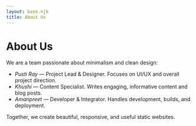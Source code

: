 ```yaml
---
layout: base.njk
title: About Us
---
```


# About Us

We are a team passionate about minimalism and clean design:

- *Pusti Ray* — Project Lead & Designer. Focuses on UI/UX and overall project direction.  
- *Khushi* — Content Specialist. Writes engaging, informative content and blog posts.  
- *Amanpreet* — Developer & Integrator. Handles development, builds, and deployment.

Together, we create beautiful, responsive, and useful static websites.